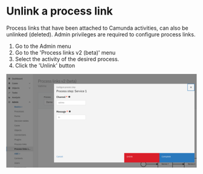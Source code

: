 # Unlink a process link

Process links that have been attached to Camunda activities, can also be unlinked (deleted). Admin privileges are required to configure
process links.

1. Go to the Admin menu
2. Go to the 'Process links v2 (beta)' menu
3. Select the activity of the desired process.
4. Click the 'Unlink' button

![Unlink a process link](img/edit-process-link.png)
